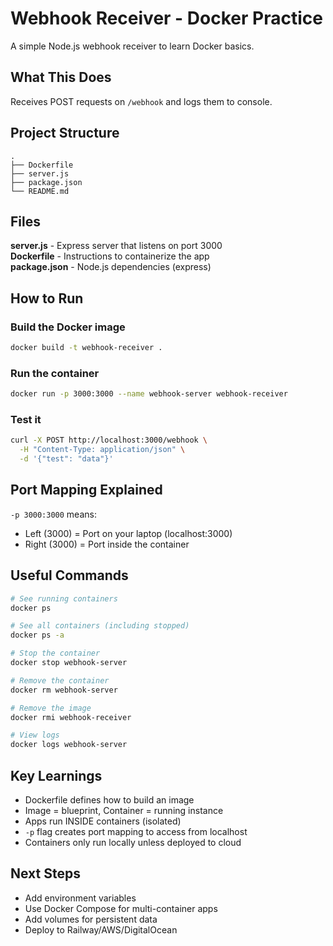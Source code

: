 # Webhook Receiver - Docker Practice

A simple Node.js webhook receiver to learn Docker basics.

## What This Does

Receives POST requests on `/webhook` and logs them to console.

## Project Structure

```
.
├── Dockerfile
├── server.js
├── package.json
└── README.md
```

## Files

**server.js** - Express server that listens on port 3000  
**Dockerfile** - Instructions to containerize the app  
**package.json** - Node.js dependencies (express)

## How to Run

### Build the Docker image
```bash
docker build -t webhook-receiver .
```

### Run the container
```bash
docker run -p 3000:3000 --name webhook-server webhook-receiver
```

### Test it
```bash
curl -X POST http://localhost:3000/webhook \
  -H "Content-Type: application/json" \
  -d '{"test": "data"}'
```

## Port Mapping Explained

`-p 3000:3000` means:
- Left (3000) = Port on your laptop (localhost:3000)
- Right (3000) = Port inside the container

## Useful Commands

```bash
# See running containers
docker ps

# See all containers (including stopped)
docker ps -a

# Stop the container
docker stop webhook-server

# Remove the container
docker rm webhook-server

# Remove the image
docker rmi webhook-receiver

# View logs
docker logs webhook-server
```

## Key Learnings

- Dockerfile defines how to build an image
- Image = blueprint, Container = running instance
- Apps run INSIDE containers (isolated)
- `-p` flag creates port mapping to access from localhost
- Containers only run locally unless deployed to cloud

## Next Steps

- Add environment variables
- Use Docker Compose for multi-container apps
- Add volumes for persistent data
- Deploy to Railway/AWS/DigitalOcean
